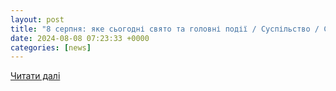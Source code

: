 ```yaml
---
layout: post
title: "8 серпня: яке сьогодні свято та головні події / Суспільство / Судово-юридична газета"
date: 2024-08-08 07:23:33 +0000
categories: [news]
---
```


[Читати далі](https://sud.ua/uk/news/obshchestvo/307695-8-avgusta-kakoy-segodnya-prazdnik-i-glavnye-sobytiya)
